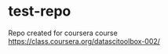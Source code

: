 test-repo
=========

Repo created for coursera course https://class.coursera.org/datascitoolbox-002/
